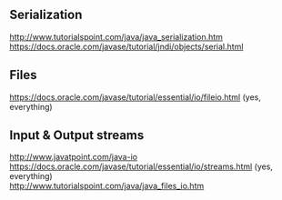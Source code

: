 ## Serialization
http://www.tutorialspoint.com/java/java_serialization.htm  
https://docs.oracle.com/javase/tutorial/jndi/objects/serial.html

## Files
https://docs.oracle.com/javase/tutorial/essential/io/fileio.html (yes, everything)

## Input & Output streams
http://www.javatpoint.com/java-io  
https://docs.oracle.com/javase/tutorial/essential/io/streams.html (yes, everything)  
http://www.tutorialspoint.com/java/java_files_io.htm
